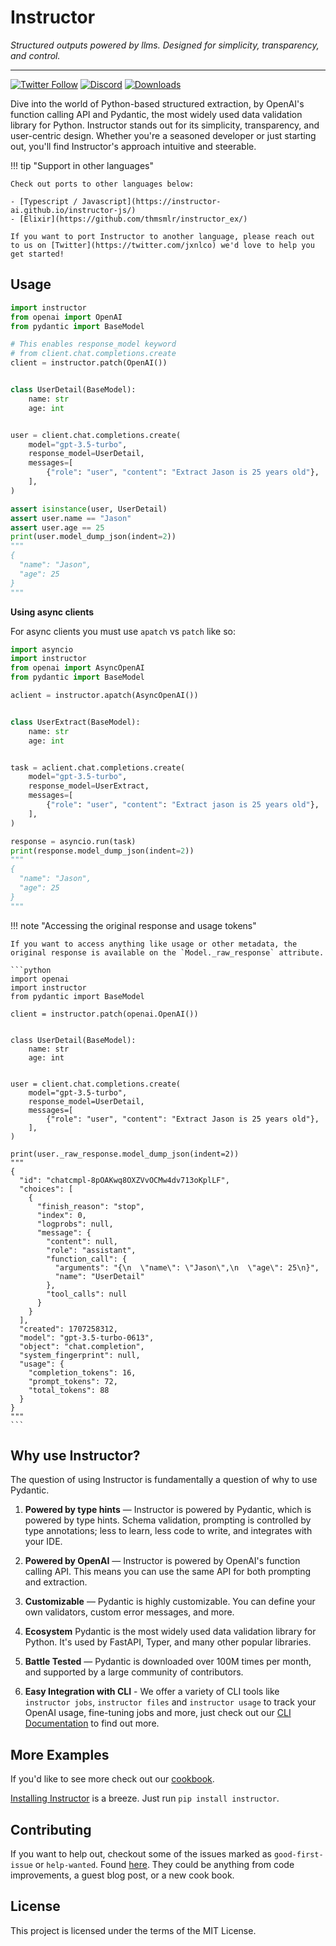 # Instructor

_Structured outputs powered by llms. Designed for simplicity, transparency, and control._

---

[![Twitter Follow](https://img.shields.io/twitter/follow/jxnlco?style=social)](https://twitter.com/jxnlco)
[![Discord](https://img.shields.io/discord/1192334452110659664?label=discord)](https://discord.gg/CV8sPM5k5Y)
[![Downloads](https://img.shields.io/pypi/dm/instructor.svg)](https://pypi.python.org/pypi/instructor)

Dive into the world of Python-based structured extraction, by OpenAI's function calling API and Pydantic, the most widely used data validation library for Python. Instructor stands out for its simplicity, transparency, and user-centric design. Whether you're a seasoned developer or just starting out, you'll find Instructor's approach intuitive and steerable.

!!! tip "Support in other languages"

    Check out ports to other languages below:

    - [Typescript / Javascript](https://instructor-ai.github.io/instructor-js/)
    - [Elixir](https://github.com/thmsmlr/instructor_ex/)

    If you want to port Instructor to another language, please reach out to us on [Twitter](https://twitter.com/jxnlco) we'd love to help you get started!

## Usage

```py
import instructor
from openai import OpenAI
from pydantic import BaseModel

# This enables response_model keyword
# from client.chat.completions.create
client = instructor.patch(OpenAI())


class UserDetail(BaseModel):
    name: str
    age: int


user = client.chat.completions.create(
    model="gpt-3.5-turbo",
    response_model=UserDetail,
    messages=[
        {"role": "user", "content": "Extract Jason is 25 years old"},
    ],
)

assert isinstance(user, UserDetail)
assert user.name == "Jason"
assert user.age == 25
print(user.model_dump_json(indent=2))
"""
{
  "name": "Jason",
  "age": 25
}
"""
```

**Using async clients**

For async clients you must use `apatch` vs `patch` like so:

```py
import asyncio
import instructor
from openai import AsyncOpenAI
from pydantic import BaseModel

aclient = instructor.apatch(AsyncOpenAI())


class UserExtract(BaseModel):
    name: str
    age: int


task = aclient.chat.completions.create(
    model="gpt-3.5-turbo",
    response_model=UserExtract,
    messages=[
        {"role": "user", "content": "Extract jason is 25 years old"},
    ],
)

response = asyncio.run(task)
print(response.model_dump_json(indent=2))
"""
{
  "name": "Jason",
  "age": 25
}
"""
```

!!! note "Accessing the original response and usage tokens"

    If you want to access anything like usage or other metadata, the original response is available on the `Model._raw_response` attribute.

    ```python
    import openai
    import instructor
    from pydantic import BaseModel

    client = instructor.patch(openai.OpenAI())


    class UserDetail(BaseModel):
        name: str
        age: int


    user = client.chat.completions.create(
        model="gpt-3.5-turbo",
        response_model=UserDetail,
        messages=[
            {"role": "user", "content": "Extract Jason is 25 years old"},
        ],
    )

    print(user._raw_response.model_dump_json(indent=2))
    """
    {
      "id": "chatcmpl-8pOAKwq8OXZVvOCMw4dv713oKplLF",
      "choices": [
        {
          "finish_reason": "stop",
          "index": 0,
          "logprobs": null,
          "message": {
            "content": null,
            "role": "assistant",
            "function_call": {
              "arguments": "{\n  \"name\": \"Jason\",\n  \"age\": 25\n}",
              "name": "UserDetail"
            },
            "tool_calls": null
          }
        }
      ],
      "created": 1707258312,
      "model": "gpt-3.5-turbo-0613",
      "object": "chat.completion",
      "system_fingerprint": null,
      "usage": {
        "completion_tokens": 16,
        "prompt_tokens": 72,
        "total_tokens": 88
      }
    }
    """
    ```

## Why use Instructor?

The question of using Instructor is fundamentally a question of why to use Pydantic.

1. **Powered by type hints** — Instructor is powered by Pydantic, which is powered by type hints. Schema validation, prompting is controlled by type annotations; less to learn, less code to write, and integrates with your IDE.

2. **Powered by OpenAI** — Instructor is powered by OpenAI's function calling API. This means you can use the same API for both prompting and extraction.

3. **Customizable** — Pydantic is highly customizable. You can define your own validators, custom error messages, and more.

4. **Ecosystem** Pydantic is the most widely used data validation library for Python. It's used by FastAPI, Typer, and many other popular libraries.

5. **Battle Tested** — Pydantic is downloaded over 100M times per month, and supported by a large community of contributors.

6. **Easy Integration with CLI** - We offer a variety of CLI tools like `instructor jobs`, `instructor files` and `instructor usage` to track your OpenAI usage, fine-tuning jobs and more, just check out our [CLI Documentation](cli/index.md) to find out more.

## More Examples

If you'd like to see more check out our [cookbook](examples/index.md).

[Installing Instructor](installation.md) is a breeze. Just run `pip install instructor`.

## Contributing

If you want to help out, checkout some of the issues marked as `good-first-issue` or `help-wanted`. Found [here](https://github.com/jxnl/instructor/labels/good%20first%20issue). They could be anything from code improvements, a guest blog post, or a new cook book.

## License

This project is licensed under the terms of the MIT License.
